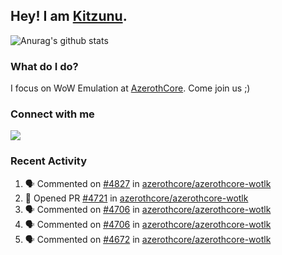 ## Hey! I am [Kitzunu](https://Github.com/Kitzunu).

![Anurag's github stats](https://github-readme-stats.kitzunu.vercel.app/api?username=Kitzunu&show_icons=true)

### What do I do?

I focus on WoW Emulation at [AzerothCore](https://Github.com/AzerothCore). Come join us ;)

### Connect with me
[![](https://img.shields.io/badge/AzerothCore%20Discord-Connect%20with%20me!-green)](https://discord.com/invite/gkt4y2x)

### Recent Activity

<!--START_SECTION:activity-->
1. 🗣 Commented on [#4827](https://github.com/azerothcore/azerothcore-wotlk/issues/4827) in [azerothcore/azerothcore-wotlk](https://github.com/azerothcore/azerothcore-wotlk)
2. 💪 Opened PR [#4721](https://github.com/azerothcore/azerothcore-wotlk/pull/4721) in [azerothcore/azerothcore-wotlk](https://github.com/azerothcore/azerothcore-wotlk)
3. 🗣 Commented on [#4706](https://github.com/azerothcore/azerothcore-wotlk/issues/4706) in [azerothcore/azerothcore-wotlk](https://github.com/azerothcore/azerothcore-wotlk)
4. 🗣 Commented on [#4706](https://github.com/azerothcore/azerothcore-wotlk/issues/4706) in [azerothcore/azerothcore-wotlk](https://github.com/azerothcore/azerothcore-wotlk)
5. 🗣 Commented on [#4672](https://github.com/azerothcore/azerothcore-wotlk/issues/4672) in [azerothcore/azerothcore-wotlk](https://github.com/azerothcore/azerothcore-wotlk)
<!--END_SECTION:activity-->
